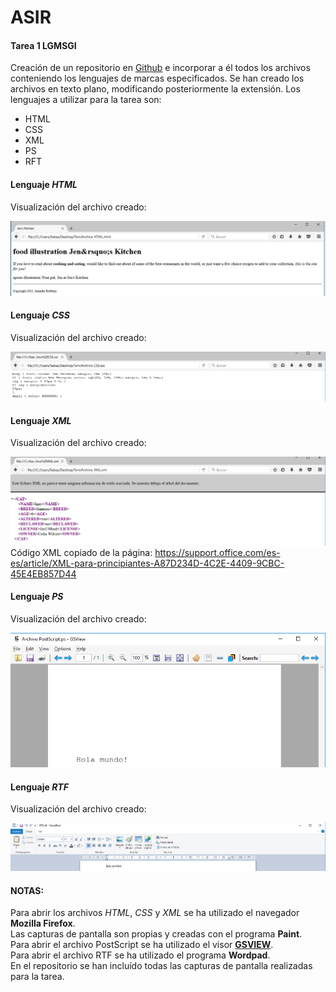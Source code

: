 # ASIR
#### Tarea 1 LGMSGI
Creación de un repositorio en [Github](www.github.com) e incorporar a él todos los archivos conteniendo los lenguajes de marcas especificados.
Se han creado los archivos en texto plano, modificando posteriormente la extensión.
Los lenguajes a utilizar para la tarea son:
* HTML
* CSS
* XML
* PS
* RFT

#### Lenguaje _HTML_

Visualización del archivo creado:

![HTML](html.png)

#### Lenguaje _CSS_

Visualización del archivo creado:

![CSS](css.png)

#### Lenguaje _XML_

Visualización del archivo creado:

![XML](xml.png)
Código XML copiado de la página: https://support.office.com/es-es/article/XML-para-principiantes-A87D234D-4C2E-4409-9CBC-45E4EB857D44

#### Lenguaje _PS_

Visualización del archivo creado:

![PS](ps.png)

#### Lenguaje _RTF_

Visualización del archivo creado:

![RTF](rtf.png)

#### NOTAS:

Para abrir los archivos _HTML_, _CSS_ y _XML_ se ha utilizado el navegador **Mozilla Firefox**.  
Las capturas de pantalla son propias y creadas con el programa **Paint**.  
Para abrir el archivo PostScript se ha utilizado el visor **[GSVIEW](www.gsview.com)**.  
Para abrir el archivo RTF se ha utilizado el programa **Wordpad**.  
En el repositorio se han incluído todas las capturas de pantalla realizadas para la tarea.  


